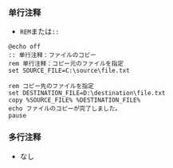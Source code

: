 ### 单行注释
- `REM`または`::`
```BAT
@echo off
:: 单行注释：ファイルのコピー 
rem 单行注释：コピー元のファイルを指定
set SOURCE_FILE=C:\source\file.txt

rem コピー先のファイルを指定
set DESTINATION_FILE=D:\destination\file.txt
copy %SOURCE_FILE% %DESTINATION_FILE%
echo ファイルのコピーが完了しました。
pause
```

### 多行注释
- なし
